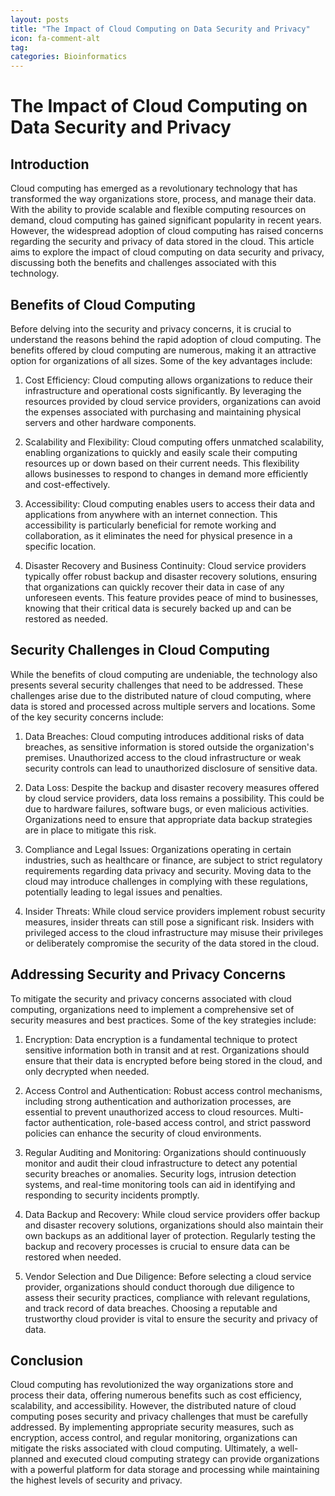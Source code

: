 ```yaml
---
layout: posts
title: "The Impact of Cloud Computing on Data Security and Privacy"
icon: fa-comment-alt
tag:      
categories: Bioinformatics
---
```



# The Impact of Cloud Computing on Data Security and Privacy

## Introduction

Cloud computing has emerged as a revolutionary technology that has transformed the way organizations store, process, and manage their data. With the ability to provide scalable and flexible computing resources on demand, cloud computing has gained significant popularity in recent years. However, the widespread adoption of cloud computing has raised concerns regarding the security and privacy of data stored in the cloud. This article aims to explore the impact of cloud computing on data security and privacy, discussing both the benefits and challenges associated with this technology.

## Benefits of Cloud Computing

Before delving into the security and privacy concerns, it is crucial to understand the reasons behind the rapid adoption of cloud computing. The benefits offered by cloud computing are numerous, making it an attractive option for organizations of all sizes. Some of the key advantages include:

1. Cost Efficiency: Cloud computing allows organizations to reduce their infrastructure and operational costs significantly. By leveraging the resources provided by cloud service providers, organizations can avoid the expenses associated with purchasing and maintaining physical servers and other hardware components.

2. Scalability and Flexibility: Cloud computing offers unmatched scalability, enabling organizations to quickly and easily scale their computing resources up or down based on their current needs. This flexibility allows businesses to respond to changes in demand more efficiently and cost-effectively.

3. Accessibility: Cloud computing enables users to access their data and applications from anywhere with an internet connection. This accessibility is particularly beneficial for remote working and collaboration, as it eliminates the need for physical presence in a specific location.

4. Disaster Recovery and Business Continuity: Cloud service providers typically offer robust backup and disaster recovery solutions, ensuring that organizations can quickly recover their data in case of any unforeseen events. This feature provides peace of mind to businesses, knowing that their critical data is securely backed up and can be restored as needed.

## Security Challenges in Cloud Computing

While the benefits of cloud computing are undeniable, the technology also presents several security challenges that need to be addressed. These challenges arise due to the distributed nature of cloud computing, where data is stored and processed across multiple servers and locations. Some of the key security concerns include:

1. Data Breaches: Cloud computing introduces additional risks of data breaches, as sensitive information is stored outside the organization's premises. Unauthorized access to the cloud infrastructure or weak security controls can lead to unauthorized disclosure of sensitive data.

2. Data Loss: Despite the backup and disaster recovery measures offered by cloud service providers, data loss remains a possibility. This could be due to hardware failures, software bugs, or even malicious activities. Organizations need to ensure that appropriate data backup strategies are in place to mitigate this risk.

3. Compliance and Legal Issues: Organizations operating in certain industries, such as healthcare or finance, are subject to strict regulatory requirements regarding data privacy and security. Moving data to the cloud may introduce challenges in complying with these regulations, potentially leading to legal issues and penalties.

4. Insider Threats: While cloud service providers implement robust security measures, insider threats can still pose a significant risk. Insiders with privileged access to the cloud infrastructure may misuse their privileges or deliberately compromise the security of the data stored in the cloud.

## Addressing Security and Privacy Concerns

To mitigate the security and privacy concerns associated with cloud computing, organizations need to implement a comprehensive set of security measures and best practices. Some of the key strategies include:

1. Encryption: Data encryption is a fundamental technique to protect sensitive information both in transit and at rest. Organizations should ensure that their data is encrypted before being stored in the cloud, and only decrypted when needed.

2. Access Control and Authentication: Robust access control mechanisms, including strong authentication and authorization processes, are essential to prevent unauthorized access to cloud resources. Multi-factor authentication, role-based access control, and strict password policies can enhance the security of cloud environments.

3. Regular Auditing and Monitoring: Organizations should continuously monitor and audit their cloud infrastructure to detect any potential security breaches or anomalies. Security logs, intrusion detection systems, and real-time monitoring tools can aid in identifying and responding to security incidents promptly.

4. Data Backup and Recovery: While cloud service providers offer backup and disaster recovery solutions, organizations should also maintain their own backups as an additional layer of protection. Regularly testing the backup and recovery processes is crucial to ensure data can be restored when needed.

5. Vendor Selection and Due Diligence: Before selecting a cloud service provider, organizations should conduct thorough due diligence to assess their security practices, compliance with relevant regulations, and track record of data breaches. Choosing a reputable and trustworthy cloud provider is vital to ensure the security and privacy of data.

## Conclusion

Cloud computing has revolutionized the way organizations store and process their data, offering numerous benefits such as cost efficiency, scalability, and accessibility. However, the distributed nature of cloud computing poses security and privacy challenges that must be carefully addressed. By implementing appropriate security measures, such as encryption, access control, and regular monitoring, organizations can mitigate the risks associated with cloud computing. Ultimately, a well-planned and executed cloud computing strategy can provide organizations with a powerful platform for data storage and processing while maintaining the highest levels of security and privacy.